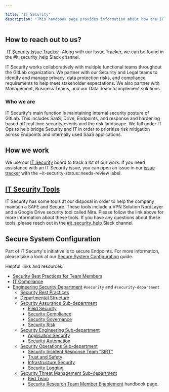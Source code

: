 ```yaml
---

title: "IT Security"
description: "This handbook page provides information about how the IT Security team works."
---
```








## <i class="far fa-paper-plane" id="biz-tech-icons"></i> How to reach out to us?

<a href="https://gitlab.com/groups/gitlab-com/it/security/-/issues" class="btn btn-purple" style="width:180px;margin:5px;">IT Security Issue Tracker</a>
Along with our Issue Tracker, we can be found in the #it_security_help Slack channel.

IT Security works collaboratively with multiple functional teams throughout the GitLab organization. We partner with our Security and Legal teams to identify and manage privacy, data protection risks, and compliance requirements to help meet stakeholder expectations. We also partner with Management, Business Teams, and our Data Team to implement solutions.

### Who we are

IT Security's main function is maintaining internal security posture of GitLab. This includes SaaS, Drive, Endpoints, and response and hardening based off real time security events and the risk landscape. We fall under IT Ops to help bridge Security and IT in order to prioritize risk mitigation across Endpoints and internally used SaaS applications.

## How we work

We use our [IT Security](https://gitlab.com/groups/gitlab-com/-/boards/3481285) board to track a lot of our work. If you need assistance with an IT Security issue, you can open an issue in our [issue tracker](https://gitlab.com/groups/gitlab-com/it/security/-/issues) with the ~it-security-status::needs-review label.

## [IT Security Tools](/handbook/business-technology/it/security/tools.html.md)

IT Security has some tools at our disposal in order to help the company maintain a SAFE and Secure. These tools include a VPN Solution NordLayer and a Google Drive security tool called Nira. Please follow the link above for more information about these tools. If you have any questions about these tools, please reach out in the [#it_security_help](https://gitlab.slack.com/archives/C03ET01KZK7) Slack channel.

## Secure System Configuration

Part of IT Securty's initiative is to secure Endpoints. For more information, please take a look at our [Secure System Configuration](~/content/handbook/business-technology/it/security/system-configuration.md) guide. 


Helpful links and resources:

- [Security Best Practices for Team Members](/handbook/security)
- [IT Compliance](/handbook/business-technology/it-compliance)
- [Engineering Security Department](/handbook/security/) `#security` and `#security-department`
    - [Security Best Practices](/handbook/security/)
    - [Departmental Structure](/handbook/security/#departmental-structure)
    - [Security Assurance Sub-department](/handbook/security/security-assurance/)
        - [Field Security](/handbook/security/security-assurance/field-security/)
        - [Security Compliance](/handbook/security/security-assurance/security-compliance/)
        - [Security Governance](/handbook/security/security-assurance/governance/)
        - [Security Risk](/handbook/security/security-assurance/security-risk/)
    - [Security Engineering Sub-department](/handbook/security/security-engineering/)
        - [Application Security](/handbook/security/security-engineering/application-security/)
        - [Security Automation](/handbook/security/security-engineering/automation/)
    - [Security Operations Sub-department](/handbook/security/security-operations)
        - [Security Incident Response Team "SIRT"](/handbook/security/security-operations/sirt)
        - [Trust and Safety](/handbook/security/security-operations/trustandsafety/)
        - [Infrastructure Security](/handbook/security/security-engineering/infrastructure-security/)
        - [Security Logging](/handbook/security/security-engineering/security-logging)
    - [Security Threat Management Sub-department](/handbook/security/threat-management)
        - [Red Team](/handbook/security/threat-management/red-team)
        - [Security Research](/handbook/security/threat-management/security-research/)
 [Team Member Enablement](/handbook/business-technology/team-member-enablement/) handbook page.


[def]: /handbook/business-technology/it/security/system-configuration